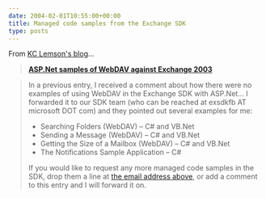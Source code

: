 ```yaml
---
date: 2004-02-01T10:55:00+00:00
title: Managed code samples from the Exchange SDK
type: posts
---
```

From [KC Lemson's blog](http://blogs.msdn.com/kclemson)...

> **[ASP.Net samples of WebDAV against Exchange 2003](http://blogs.msdn.com/kclemson/archive/2004/01/23/62247.aspx)**

> In a previous entry, I received a comment about how there were no examples of using WebDAV in the Exchange SDK with ASP.Net... I forwarded it to our SDK team (who can be reached at exsdkfb AT microsoft DOT com) and they pointed out several examples for me:
>
>   * Searching Folders (WebDAV) – C# and VB.Net
>   * Sending a Message (WebDAV) – C# and VB.Net
>   * Getting the Size of a Mailbox (WebDAV) – C# and VB.Net
>   * The Notifications Sample Application – C#
>
> If you would like to request any more managed code samples in the SDK, drop them a line at [the email address above](http://blogs.msdn.com/kclemson/contact.aspx), or add a comment to this entry and I will forward it on.
